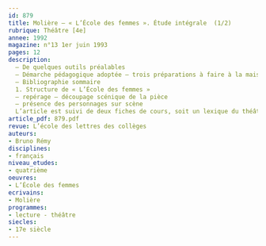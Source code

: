 ```yaml
---
id: 879
title: Molière – « L’École des femmes ». Étude intégrale  (1/2)
rubrique: Théâtre [4e]
annee: 1992
magazine: n°13 1er juin 1993
pages: 12
description: 
  – De quelques outils préalables
  – Démarche pédagogique adoptée – trois préparations à faire à la maison (acte 1, scène 5 de l’acte 2 et acte 5), un devoir sur table (scène 4 de l’acte 3) et une analyse grammaticale et stylistique de la lettre d’Agnès
  – Bibliographie sommaire
  1. Structure de « L’École des femmes »
  – repérage – découpage scénique de la pièce
  – présence des personnages sur scène
  L’article est suivi de deux fiches de cours, soit un lexique du théâtre et une brève histoire du théâtre (théâtre antique, théâtre médiéval, théâtre classique français).
article_pdf: 879.pdf
revue: L’école des lettres des collèges
auteurs:
- Bruno Rémy
disciplines:
- français
niveau_etudes:
- quatrième
oeuvres:
- L’École des femmes
ecrivains:
- Molière
programmes:
- lecture - théâtre
siecles:
- 17e siècle
---
```

